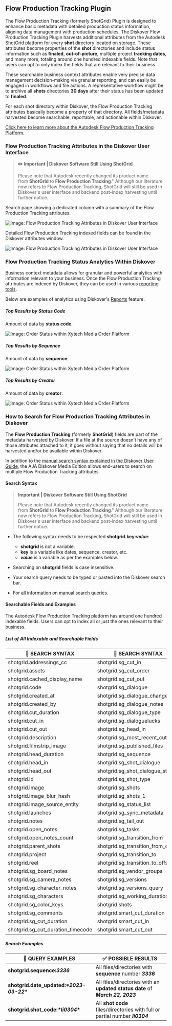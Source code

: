 
## Flow Production Tracking Plugin

The Flow Production Tracking (formerly ShotGrid) Plugin is designed to enhance basic metadata with detailed production status information, aligning data management with production schedules. The Diskover Flow Production Tracking Plugin harvests additional attributes from the Autodesk ShotGrid platform for every **shot** directory located on storage. These attributes become properties of the **shot** directories and include status information such as **finaled**, **out-of-picture**, multiple project **tracking dates**, and many more, totaling around one hundred indexable fields. Note that users can opt to only index the fields that are relevant to their business.

These searchable business context attributes enable very precise data management decision-making via granular reporting, and can easily be engaged in workflows and file actions. A representative workflow might be to archive all **shots** directories **30 days** after their status has been updated to **finaled**.

For each shot directory within Diskover, the Flow Production Tracking attributes basically become a property of that directory. All fields/metadata harvested become searchable, reportable, and actionable within Diskover.

[Click here to learn more about the Autodesk Flow Production Tracking Platform.]([https://www.autodesk.com/products/shotgrid/overview?term=1-YEAR&tab=subscription&plc=SGSUB)

### Flow Production Tracking Attributes in the Diskover User Interface

>**✏️ Important | Diskover Software Still Using ShotGrid**
>
>Please note that Autodesk recently changed its product name from **ShotGrid** to **Flow Production Tracking**." Although our literature now refers to Flow Production Tracking, ShotGrid will still be used in Diskover's user interface and backend post-index harvesting until further notice.

Search page showing a dedicated column with a summary of the Flow Production Tracking attributes.

![Image: Flow Production Tracking Attributes in Diskover User Interface](images/image_aja_edition_shotgrid_plugin_attributes_search_page.png)

Detailed Flow Production Tracking indexed fields can be found in the Diskover attributes window.

![Image: Flow Production Tracking Attributes in Diskover User Interface](images/image_aja_edition_shotgrid_plugin_attributes_window.png)

### Flow Production Tracking Status Analytics Within Diskover

Business context metadata allows for granular and powerful analytics with information relevant to your business. Once the Flow Production Tracking attributes are indexed by Diskover, they can be used in various [reporting tools](https://docs.diskoverdata.com/diskover_user_guide/#analytic).

Below are examples of analytics using Diskover's [Reports](https://docs.diskoverdata.com/diskover_user_guide/#reports) feature.

##### Top Results by Status Code

Amount of data by **status code**:

![Image: Order Status within Xytech Media Order Platform](images/image_aja_edition_shotgrid_plugin_reports_by_status.png)

##### Top Results by Sequence

Amount of data by **sequence**:

![Image: Order Status within Xytech Media Order Platform](images/image_aja_edition_shotgrid_plugin_reports_by_sequence.png)

##### Top Results by Creator

Amount of data by **creator**:

![Image: Order Status within Xytech Media Order Platform](images/image_aja_edition_shotgrid_plugin_reports_by_creator.png)

### How to Search for Flow Production Tracking Attributes in Diskover

The **Flow Production Tracking** (formerly **ShotGrid**) fields are part of the metadata harvested by Diskover. If a file at the source doesn’t have any of those attributes attached to it, it goes without saying that no details will be harvested and/or be available within Diskover.

In addition to the [manual search syntax explained in the Diskover User Guide](https://docs.diskoverdata.com/diskover_user_guide/#manual-queries), the AJA Diskover Media Edition allows end-users to search on multiple Flow Production Tracking attributes.

#### Search Syntax

   >**Important | Diskover Software Still Using ShotGrid**
   >
   >Please note that Autodesk recently changed its product name from **ShotGrid** to **Flow Production Tracking**." Although our literature now refers to Flow Production Tracking, ShotGrid will still be used in Diskover's user interface and backend post-index harvesting until further notice.

- The following syntax needs to be respected **shotgrid.key:**__*value*__:
    * **shotgrid** is not a variable.
    * **key** is a variable like dates, sequence, creator, etc.
    * __*value*__ is a variable as per the examples below.

- Searching on **shotgrid** fields is case insensitive.

- Your search query needs to be typed or pasted into the Diskover search bar.

- For [all information on manual search queries](https://docs.diskoverdata.com/diskover_user_guide/#manual-queries).

#### Searchable Fields and Examples

The Autodesk Flow Production Tracking platform has around one hundred indexable fields. Users can opt to index all or just the ones relevant to their business.

##### List of All Indexable and Searchable Fields

| 🔎 SEARCH SYNTAX | 🔎 SEARCH SYNTAX   | 🔎 SEARCH SYNTAX |
| --- | --- | --- |
| shotgrid.addressings_cc	| shotgrid.sg_cut_in	| shotgrid.smart_cut_summary_display	 |
| shotgrid.assets	| shotgrid.sg_cut_order	| shotgrid.smart_duration_summary_display	 |
| shotgrid.cached_display_name	| shotgrid.sg_cut_out	| shotgrid.smart_head_duration	 |
| shotgrid.code	| shotgrid.sg_dialogue	| shotgrid.smart_head_in	 |
| shotgrid.created_at	| shotgrid.sg_dialogue_change_	| shotgrid.smart_head_out	 |
| shotgrid.created_by	| shotgrid.sg_dialogue_notes	| shotgrid.smart_tail_duration	 |
| shotgrid.cut_duration	| shotgrid.sg_dialogue_type	| shotgrid.smart_tail_in	 |
| shotgrid.cut_in	| shotgrid.sg_dialoguelucks	| shotgrid.smart_tail_out	 |
| shotgrid.cut_out	| shotgrid.sg_head_in	| shotgrid.smart_working_duration	 |
| shotgrid.description	| shotgrid.sg_most_recent_cutitem	| shotgrid.step_0	 |
| shotgrid.filmstrip_image	| shotgrid.sg_published_files	| shotgrid.step_106	 |
| shotgrid.head_duration	| shotgrid.sg_sequence	| shotgrid.step_136	 |
| shotgrid.head_in	| shotgrid.sg_shot_dialogue	| shotgrid.step_178	 |
| shotgrid.head_out	| shotgrid.sg_shot_dialogue_status	| shotgrid.step_179	 |
| shotgrid.id	| shotgrid.sg_shot_type	| shotgrid.step_180	 |
| shotgrid.image	| shotgrid.sg_shots	| shotgrid.step_185	 |
| shotgrid.image_blur_hash	| shotgrid.sg_shots_1	| shotgrid.step_186	 |
| shotgrid.image_source_entity	| shotgrid.sg_status_list	| shotgrid.step_222	 |
| shotgrid.launches	| shotgrid.sg_sync_metadata	| shotgrid.step_255	 |
| shotgrid.notes	| shotgrid.sg_tail_out	| shotgrid.step_35	 |
| shotgrid.open_notes	| shotgrid.sg_tasks	| shotgrid.step_552	 |
| shotgrid.open_notes_count	| shotgrid.sg_transition_from	| shotgrid.step_6	 |
| shotgrid.parent_shots	| shotgrid.sg_transition_from_offset	| shotgrid.step_7	 |
| shotgrid.project	| shotgrid.sg_transition_to	| shotgrid.step_8	 |
| shotgrid.reel	| shotgrid.sg_transition_to_offset	| shotgrid.tags	 |
| shotgrid.sg_board_notes	| shotgrid.sg_vendor_groups	| shotgrid.tail_duration	 |
| shotgrid.sg_camera_notes	| shotgrid.sg_versions	| shotgrid.tail_in	 |
| shotgrid.sg_character_notes	| shotgrid.sg_versions_query	| shotgrid.tail_out	 |
| shotgrid.sg_characters	| shotgrid.sg_working_duration	| shotgrid.task_template	 |
| shotgrid.sg_color_keys	| shotgrid.shots	| shotgrid.tasks	 |
| shotgrid.sg_comments	| shotgrid.smart_cut_duration	| shotgrid.updated_at	 |
| shotgrid.sg_cut_duration	| shotgrid.smart_cut_in	| shotgrid.updated_by	 |
| shotgrid.sg_cut_duration_timecode	| shotgrid.smart_cut_out	|		 |

##### Search Examples  

| 🔎 QUERY EXAMPLES | ✅ POSSIBLE RESULTS |
| --- | --- |
| **shotgrid.sequence:_3336_** | All files/directories with **sequence** number __*3336*__ |
| **shotgrid.date_updated:**__*\*2023-03-22*\*__ | All files/directories with an **updated status date** of __*March 22, 2023*__ |
| **shotgrid.shot_code:**__*\*li0304*\*__ | All **shot code** files/directories with full or partial number __*li0304*__ |

